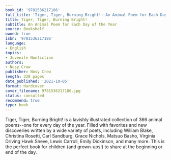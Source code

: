 ```yaml
---
book_id: '9781536217186'
full_title: 'Tiger, Tiger, Burning Bright!: An Animal Poem for Each Day of the Year'
title: Tiger, Tiger, Burning Bright!
subtitle: An Animal Poem for Each Day of the Year
source: Bookshelf
owned: true
isbn: '9781536217186'
language:
- English
topics:
- Juvenile Nonfiction
authors:
- Nosy Crow
publisher: Nosy Crow
length: 328 pages
date_published: '2021-10-05'
format: Hardcover
cover_filename: 9781536217186.jpg
status: consulted
recommend: true
type: book
---
```

Tiger, Tiger, Burning Bright! is a lavishly illustrated collection of 366 animal poems--one for every day of the year. Filled with favorites and new discoveries written by a wide variety of poets, including William Blake, Christina Rosetti, Carl Sandburg, Grace Nichols, Matsuo Basho, Virginia Driving Hawk Sneve, Lewis Carroll, Emily Dickinson, and many more. This is the perfect book for children (and grown-ups!) to share at the beginning or end of the day.
